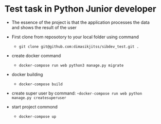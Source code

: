 # Test task in Python Junior developer

* The essence of the project is that the application processes the data and shows the result of the user
* First clone from reposotory to your local folder using command
    - `git clone git@github.com:dimasikjitss/sibdev_test.git .`

* create docker command

    - `docker-compose run web python3 manage.py migrate`

* docker building
    
    - `docker-compose build`
 
* create super user by command:
    -`docker-compose run web python manage.py createsuperuser`

* start project commond

    - `docker-compose up`
    
